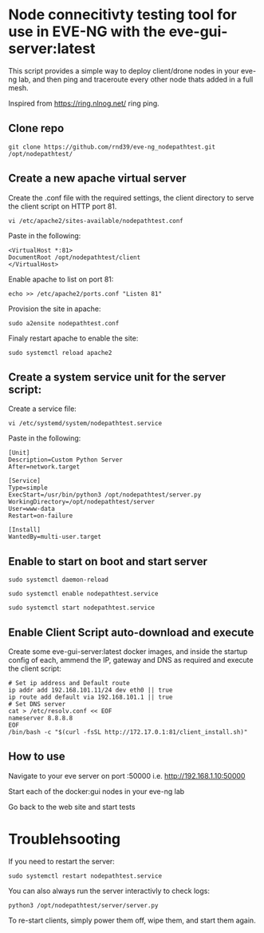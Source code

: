 # Node connecitivty testing tool for use in EVE-NG with the eve-gui-server:latest 

This script provides a simple way to deploy client/drone nodes in your eve-ng lab, and then ping and traceroute every other node thats added in a full mesh.

Inspired from https://ring.nlnog.net/ ring ping.

## Clone repo

`git clone https://github.com/rnd39/eve-ng_nodepathtest.git /opt/nodepathtest/`

## Create a new apache virtual server

Create the .conf file with the required settings, the client directory to serve the client script on HTTP port 81.

`vi /etc/apache2/sites-available/nodepathtest.conf`

Paste in the following:

```
<VirtualHost *:81>
DocumentRoot /opt/nodepathtest/client
</VirtualHost>
```

Enable apache to list on port 81:

`echo >> /etc/apache2/ports.conf "Listen 81"`

Provision the site in apache:

`sudo a2ensite nodepathtest.conf`

Finaly restart apache to enable the site:

`sudo systemctl reload apache2`

## Create a system service unit for the server script:

Create a service file:

`vi /etc/systemd/system/nodepathtest.service`

Paste in the following:

```
[Unit]
Description=Custom Python Server
After=network.target

[Service]
Type=simple
ExecStart=/usr/bin/python3 /opt/nodepathtest/server.py
WorkingDirectory=/opt/nodepathtest/server
User=www-data
Restart=on-failure

[Install]
WantedBy=multi-user.target
```

## Enable to start on boot and start server

`sudo systemctl daemon-reload`

`sudo systemctl enable nodepathtest.service`

`sudo systemctl start nodepathtest.service`

## Enable Client Script auto-download and execute 

Create some eve-gui-server:latest docker images, and inside the startup config of each, ammend the IP, gateway and DNS as required and execute the client script:

```
# Set ip address and Default route
ip addr add 192.168.101.11/24 dev eth0 || true
ip route add default via 192.168.101.1 || true
# Set DNS server
cat > /etc/resolv.conf << EOF
nameserver 8.8.8.8
EOF
/bin/bash -c "$(curl -fsSL http://172.17.0.1:81/client_install.sh)"
```
## How to use

Navigate to your eve server on port :50000 i.e. http://192.168.1.10:50000

Start each of the docker:gui nodes in your eve-ng lab

Go back to the web site and start tests

# Troublehsooting

If you need to restart the server:

`sudo systemctl restart nodepathtest.service`

You can also always run the server interactivly to check logs:

`python3 /opt/nodepathtest/server/server.py`

To re-start clients, simply power them off, wipe them, and start them again.